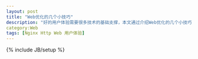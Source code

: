 ```yaml
---
layout: post
title: "Web优化的几个小技巧"
description: "好的用户体验需要很多技术的基础支撑，本文通过介绍Web优化的几个小技巧，讲解在Web项目中怎样优化产品以提高用户体验。"
category:Web
tags: [Nginx Http Web 用户体验]
---
```

{% include JB/setup %}
